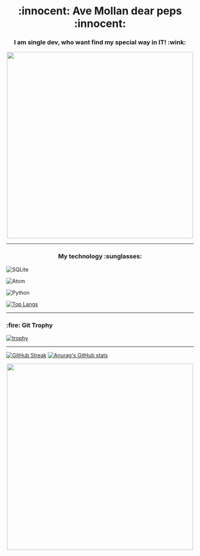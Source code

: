 
<h1 align="center"> :innocent: Ave Mollan dear peps  :innocent: </h1>

<h3 align="center"> I am single dev, who want find my special way in IT!  :wink: </h3>

<p align="center">
<img src="https://media.tenor.com/68ogcT1aflwAAAAd/anime-i-dont-know.gif" align="center" height="500" />
</p>

<hr>
<h3 align="center">My technology :sunglasses: </h3>

![SQLite](https://img.shields.io/badge/sqlite-%2307405e.svg?style=for-the-badge&logo=sqlite&logoColor=white)

![Atom](https://img.shields.io/badge/Atom-%2366595C.svg?style=for-the-badge&logo=atom&logoColor=white)

![Python](https://img.shields.io/badge/python-3670A0?style=for-the-badge&logo=python&logoColor=ffdd54)

[![Top Langs](https://github-readme-stats.vercel.app/api/top-langs/?username=kohiry)](https://github.com/anuraghazra/github-readme-stats)
<hr>
<h3> :fire: Git Trophy </h3>

[![trophy](https://github-profile-trophy.vercel.app/?username=kohiry)](https://github.com/ryo-ma/github-profile-trophy)

<hr>

[![GitHub Streak](https://github-readme-streak-stats.herokuapp.com/?user=kohiry)](https://git.io/streak-stats) [![Anurag's GitHub stats](https://github-readme-stats.vercel.app/api?username=kohiry)](https://github.com/anuraghazra/github-readme-stats)

<p align="center">
<img src="https://media.tenor.com/kaRCm9ELxKgAAAAC/menhera-chan-chibi.gif" align="center" height="500" />
</p>

